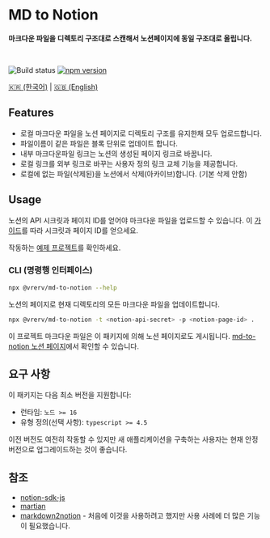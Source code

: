 <div align=“center”>
	<h1>MD to Notion</h1>
	<p>
		<b>마크다운 파일을 디렉토리 구조대로 스캔해서 노션페이지에 동일 구조대로 올립니다.</b>
	</p>
	<br>
</div>

![Build status](https://github.com/vrerv/md-to-notion/actions/workflows/ci.yml/badge.svg)
[![npm version](https://badge.fury.io/js/%40vrerv%2Fmd-to-notion.svg)](https://www.npmjs.com/package/@vrerv/md-to-notion)

[🇰🇷 (한국어)](./README_KO.md) | [🇬🇧 (English)](./README.md)

## Features

- 로컬 마크다운 파일을 노션 페이지로 디렉토리 구조를 유지한채 모두 업로드합니다.
- 파일이름이 같은 파일은 블록 단위로 업데이트 합니다.
- 내부 마크다운파일 링크는 노션의 생성된 페이지 링크로 바꿉니다.
- 로컬 링크를 외부 링크로 바꾸는 사용자 정의 링크 교체 기능을 제공합니다.
- 로컬에 없는 파일(삭제된)을 노션에서 삭제(아카이브)합니다. (기본 삭제 안함)

## Usage

노션의 API 시크릿과 페이지 ID를 얻어야 마크다운 파일을 업로드할 수 있습니다.
이 [가이드](./docs/configure-notion_KO.md)를 따라 시크릿과 페이지 ID를 얻으세요.

작동하는 [예제 프로젝트](./examples/example-project)를 확인하세요.

### CLI (명령행 인터페이스)

```bash
npx @vrerv/md-to-notion --help
```

노션의 페이지로 현재 디렉토리의 모든 마크다운 파일을 업데이트합니다.

```bash
npx @vrerv/md-to-notion -t <notion-api-secret> -p <notion-page-id> .
```

이 프로젝트 마크다운 파일은 이 패키지에 의해 노션 페이지로도 게시됩니다.
[md-to-notion 노션 페이지](https://vrerv.notion.site/MD-To-Notion-e85be6990664452b8669c72d989ce258)에서 확인할 수 있습니다.

## 요구 사항

이 패키지는 다음 최소 버전을 지원합니다:

- 런타임: `노드 >= 16`
- 유형 정의(선택 사항): `typescript >= 4.5`

이전 버전도 여전히 작동할 수 있지만 새 애플리케이션을 구축하는 사용자는 현재 안정 버전으로 업그레이드하는 것이 좋습니다.

## 참조

- [notion-sdk-js](https://github.com/makenotion/notion-sdk-js)
- [martian](https://github.com/tryfabric/martian)
- [markdown2notion](https://github.com/Rujuu-prog/markdown2notion) - 처음에 이것을 사용하려고 했지만 사용 사례에 더 많은 기능이 필요했습니다.
